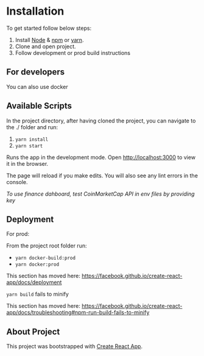 # Installation

To get started follow below steps:

1. Install [Node](https://nodejs.org/en/) & [npm](https://www.npmjs.com/get-npm) or [yarn](https://yarnpkg.com/getting-started/install).
2. Clone and open project.
3. Follow development or prod build instructions

## For developers

You can also use docker

## Available Scripts

In the project directory, after having cloned the project, you can navigate to the ./ folder and run:

1. `yarn install`
2. `yarn start`

Runs the app in the development mode.
Open [http://localhost:3000](http://localhost:3000) to view it in the browser.

The page will reload if you make edits.
You will also see any lint errors in the console.

*To use finance dahboard, test CoinMarketCap API in env files by providing key*

## Deployment

For prod:

From the project root folder run:

- ```yarn docker-build:prod```
- ```yarn docker:prod```

This section has moved here: <https://facebook.github.io/create-react-app/docs/deployment>

 `yarn build` fails to minify

This section has moved here: <https://facebook.github.io/create-react-app/docs/troubleshooting#npm-run-build-fails-to-minify>

## About Project

This project was bootstrapped with [Create React App](https://github.com/facebook/create-react-app).

